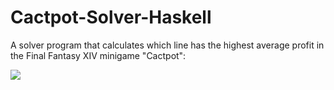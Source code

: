 # Cactpot-Solver-Haskell

A solver program that calculates which line has the highest average profit in the Final Fantasy XIV minigame "Cactpot":

![](https://i.imgur.com/Rf7r6e5.png)

